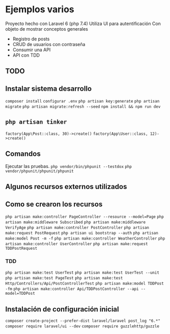 # Ejemplos varios
Proyecto hecho con Laravel 6 (php 7.4)
Utiliza UI para autentificación
Con objeto de mostrar conceptos generales
- Registro de posts
- CRUD de usuarios con contraseña
- Consumir una API
- API con TDD


## TODO



## Instalar sistema desarrollo
``` composer install ```
``` configurar .env ```
``` php artisan key:generate ```
``` php artisan migrate ```
``` php artisan migrate:refresh --seed ```
``` npm install && npm run dev ```



## __``` php artisan tinker ```__
``` factory(App\Post::class, 30)->create() ``` 
``` factory(App\User::class, 12)->create() ```



## Comandos

Ejecutar las pruebas.
``` php vendor/bin/phpunit --testdox ```
``` php vendor/phpunit/phpunit/phpunit ```




## Algunos recursos externos utilizados



## Como se crearon los recursos
``` php artisan make:controller PageController --resource --model=Page ```
``` php artisan make:middleware Subscribed ```
``` php artisan make:middleware VerifyAge ```
``` php artisan make:controller PostController ```
``` php artisan make:request PostRequest ```
``` php artisan ui bootstrap --auth ```
``` php artisan make:model Post -m -f ```
``` php artisan make:controller WeatherController ```
``` php artisan make:controller UserController ```
``` php artisan make:request TDDPostRequest ```



### TDD
``` php artisan make:test UserTest ```
``` php artisan make:test UserTest --unit ```
``` php artisan make:test PageTest ```
``` php artisan make:test Http/Controllers/Api/PostControllerTest ```
``` php artisan make:model TDDPost -fm ```
``` php artisan make:controller Api/TDDPostController --api --model=TDDPost ```



## Instalación de configuración inicial

``` composer create-project --prefer-dist laravel/laravel post_log "6.*" ```
``` composer require laravel/ui --dev ```
``` composer require guzzlehttp/guzzle ```

